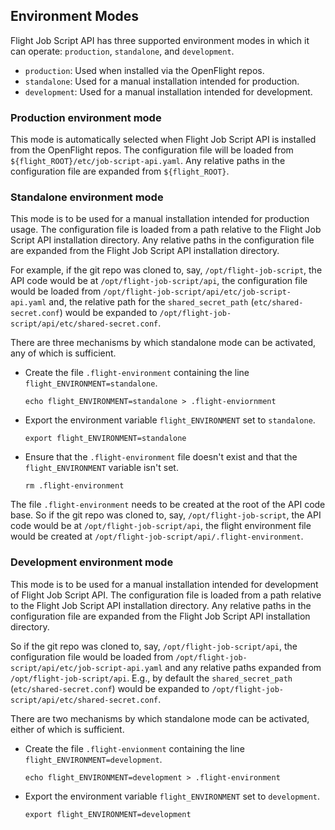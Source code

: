 ## Environment Modes

Flight Job Script API has three supported environment modes in which it can
operate: `production`, `standalone`, and `development`.

* `production`:  Used when installed via the OpenFlight repos.
* `standalone`:  Used for a manual installation intended for production.
* `development`: Used for a manual installation intended for development. 


### Production environment mode

This mode is automatically selected when Flight Job Script API is installed
from the OpenFlight repos.  The configuration file will be loaded from
`${flight_ROOT}/etc/job-script-api.yaml`.  Any relative paths in the
configuration file are expanded from `${flight_ROOT}`.


### Standalone environment mode

This mode is to be used for a manual installation intended for production
usage.  The configuration file is loaded from a path relative to the Flight
Job Script API installation directory.  Any relative paths in the
configuration file are expanded from the Flight Job Script API installation
directory.

For example, if the git repo was cloned to, say, `/opt/flight-job-script`, the
API code would be at `/opt/flight-job-script/api`, the configuration file
would be loaded from `/opt/flight-job-script/api/etc/job-script-api.yaml` and,
the relative path for the `shared_secret_path` (`etc/shared-secret.conf`)
would be expanded to `/opt/flight-job-script/api/etc/shared-secret.conf`.

There are three mechanisms by which standalone mode can be activated, any of
which is sufficient.

* Create the file `.flight-environment` containing the line
  `flight_ENVIRONMENT=standalone`.
  ```
  echo flight_ENVIRONMENT=standalone > .flight-enviornment
  ```
* Export the environment variable `flight_ENVIRONMENT` set to `standalone`.
  ```
  export flight_ENVIRONMENT=standalone
  ```
* Ensure that the `.flight-environment` file doesn't exist and that the
  `flight_ENVIRONMENT` variable isn't set.
  ```
  rm .flight-environment
  ```

The file `.flight-environment` needs to be created at the root of the API code
base.  So if the git repo was cloned to, say, `/opt/flight-job-script`, the
API code would be at `/opt/flight-job-script/api`, the flight environment file
would be created at `/opt/flight-job-script/api/.flight-environment`.

### Development environment mode

This mode is to be used for a manual installation intended for development of
Flight Job Script API.  The configuration file is loaded from a path relative
to the Flight Job Script API installation directory.  Any relative paths in
the configuration file are expanded from the Flight Job Script API
installation directory.

So if the git repo was cloned to, say, `/opt/flight-job-script/api`, the
configuration file would be loaded from
`/opt/flight-job-script/api/etc/job-script-api.yaml` and any relative paths
expanded from `/opt/flight-job-script/api`.  E.g., by default the
`shared_secret_path` (`etc/shared-secret.conf`) would be expanded to
`/opt/flight-job-script/api/etc/shared-secret.conf`.

There are two mechanisms by which standalone mode can be activated, either
of which is sufficient.

* Create the file `.flight-envionment` containing the line
  `flight_ENVIRONMENT=development`.
  ```
  echo flight_ENVIRONMENT=development > .flight-environment
  ```
* Export the environment variable `flight_ENVIRONMENT` set to `development`.
  ```
  export flight_ENVIRONMENT=development
  ```
